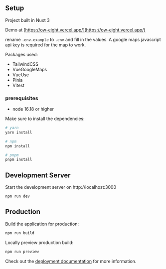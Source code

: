 ## Setup

Project built in Nuxt 3

Demo at [https://ow-eight.vercel.app/](https://ow-eight.vercel.app/)

rename `.env.example` to `.env` and fill in the values. A google maps javascript api key is required for the map to work.

Packages used:
   * TailwindCSS
   * VueGoogleMaps
   * VueUse
   * Pinia
   * Vitest

### prerequisites
 
   * node 16.18 or higher

Make sure to install the dependencies:

```bash
# yarn
yarn install

# npm
npm install

# pnpm
pnpm install
```

## Development Server

Start the development server on http://localhost:3000

```bash
npm run dev
```

## Production

Build the application for production:

```bash
npm run build
```

Locally preview production build:

```bash
npm run preview
```

Check out the [deployment documentation](https://nuxt.com/docs/getting-started/deployment) for more information.
